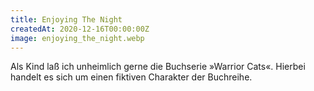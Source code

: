 ```yaml
---
title: Enjoying The Night
createdAt: 2020-12-16T00:00:00Z
image: enjoying_the_night.webp
---
```


Als Kind laß ich unheimlich gerne die Buchserie »Warrior Cats«.
Hierbei handelt es sich um einen fiktiven Charakter der Buchreihe.

